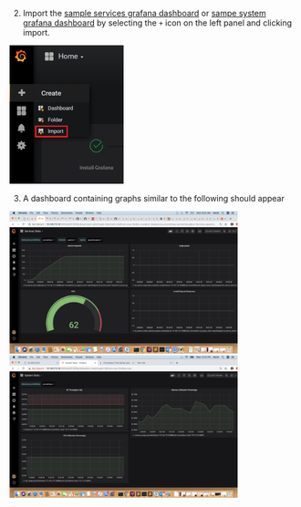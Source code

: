 
2. Import the [sample services grafana dashboard](https://github.com/citrix/netscaler-metrics-exporter/blob/master/sample_service_stats.json) or [sampe system grafana dashboard](https://github.com/citrix/netscaler-metrics-exporter/blob/master/sample_system_stats.json) by selecting the ```+``` icon on the left panel and clicking import.

<img src="./images/grafana-import-json.png" width="200">

3. A dashboard containing graphs similar to the following should appear

<img src="images/service-stats-dashboard.png" width="400"> <img src="images/system-stats-dashboard.png" width="400">
